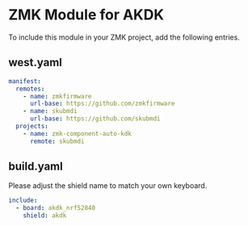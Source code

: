 # ZMK Module for AKDK 

To include this module in your ZMK project, add the following entries.

## west.yaml

```yaml
manifest:
  remotes:
    - name: zmkfirmware
      url-base: https://github.com/zmkfirmware
    - name: skubmdi
      url-base: https://github.com/skubmdi
  projects:
    - name: zmk-component-auto-kdk
      remote: skubmdi
```

## build.yaml

Please adjust the shield name to match your own keyboard.

```yaml
include:
  - board: akdk_nrf52840
    shield: akdk
```

